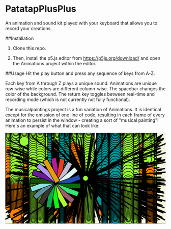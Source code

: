 # PatatapPlusPlus

An animation and sound kit played with your keyboard that allows you to record your creations. 

##Installation
1) Clone this repo.

2) Then, install the p5.js editor from https://p5js.org/download/ and open the Animations project within the editor. 


##Usage
Hit the play button and press any sequence of keys from A-Z. 

Each key from A through Z plays a unique sound. Animations are unique row-wise while colors are different column-wise. The spacebar changes the color of the background. The return key toggles between real-time and recording mode (which is not currently not fully functional). 

The musicalpaintings project is a fun variation of Animations. It is identical except for the omission of one line of code, resulting in each frame of every animation to persist in the window - creating a sort of "musical painting"! 
Here's an example of what that can look like: 

![Alt text](Sample1.png?raw=true "Title")
